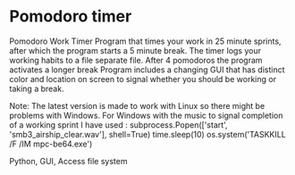   # Pomodoro timer

Pomodoro Work Timer Program that times your work in 25 minute sprints, after which the program starts a 5 minute break. The timer logs your working habits to a file separate file. After 4 pomodoros the program activates a longer break
Program includes a changing GUI that has distinct color and location on screen to signal whether you should be working or taking a break.

Note: The latest version is made to work with Linux so there might be problems with Windows.
  For Windows with the music to signal completion of a working sprint I have used  :
        subprocess.Popen(['start', 'smb3_airship_clear.wav'], shell=True)
        time.sleep(10)
        os.system('TASKKILL /F /IM mpc-be64.exe')

Python, GUI, Access file system
